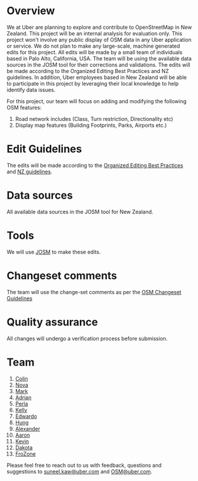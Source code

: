 # Overview
We at Uber are planning to explore and contribute to OpenStreetMap in New Zealand. This project will be an internal analysis for evaluation only. This project won't involve any public display of OSM data in any Uber application or service. We do not plan to make any large-scale, machine generated edits for this project. All edits will be made by a small team of individuals based in Palo Alto, California, USA. The team will be using the available data sources in the JOSM tool for their corrections and validations. The edits will be made according to the Organized Editing Best Practices and NZ guidelines. In addition, Uber employees based in New Zealand will be able to participate in this project by leveraging their local knowledge to help identify data issues. 

For this project, our team will focus on adding and modifying the following OSM features: 
1. Road network includes (Class, Turn restriction, Directionality etc)
2. Display map features (Building Footprints, Parks, Airports etc.)

# Edit Guidelines
The edits will be made according to the [Organized Editing Best Practices](https://wiki.openstreetmap.org/wiki/Organized_Editing_Best_Practice) and [NZ guidelines](https://wiki.openstreetmap.org/wiki/WikiProject_New_Zealand).

# Data sources
All available data sources in the JOSM tool for New Zealand.

# Tools
We will use [JOSM](https://josm.openstreetmap.de/) to make these edits.

# Changeset comments
The team will use the change-set comments as per the [OSM Changeset Guidelines](http://wiki.openstreetmap.org/wiki/Good_changeset_comments)

# Quality assurance
All changes will undergo a verification process before submission.

# Team
 1. [Colin](https://www.openstreetmap.org/user/Ironman324)
 2. [Nova](https://www.openstreetmap.org/user/CaptainVietnam)
 3. [Mark](https://www.openstreetmap.org/user/AntMan24)
 4. [Adrian](https://www.openstreetmap.org/user/BatMan1234)
 5. [Perla](https://www.openstreetmap.org/user/perlywerly)
 6. [Kelly](https://www.openstreetmap.org/user/GreenApple11)
 7. [Edwardo](https://www.openstreetmap.org/user/Bigredgum) 
 8. [Hung](https://www.openstreetmap.org/user/HLOSM) 
 9. [Alexander](https://www.openstreetmap.org/user/All_Might)
 10. [Aaron](https://www.openstreetmap.org/user/G0d)
 11. [Kevin](https://www.openstreetmap.org/user/i<3Ralphie)
 12. [Dakota](https://www.openstreetmap.org/user/Viewtiful_Joe)
 13. [FroZone](https://www.openstreetmap.org/user/FroZone)
 

Please feel free to reach out to us with feedback, questions and suggestions to suneel.kaw@uber.com and OSM@uber.com. 

